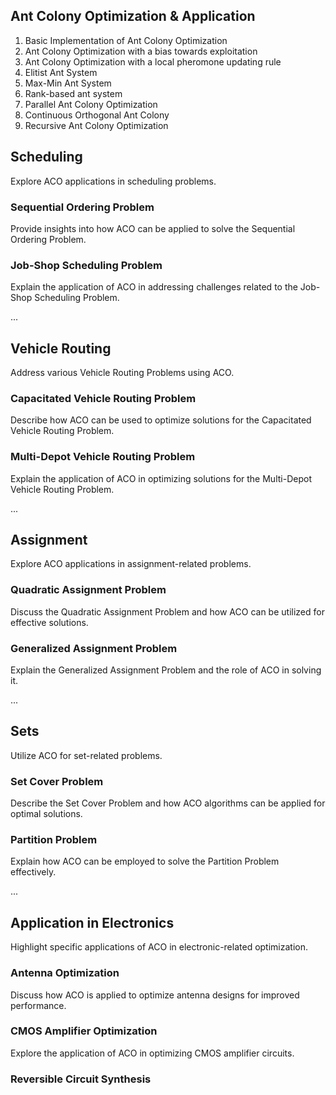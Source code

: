 ## Ant Colony Optimization & Application

1. Basic Implementation of Ant Colony Optimization
2. Ant Colony Optimization with a bias towards exploitation
3. Ant Colony Optimization with a local pheromone updating rule
4. Elitist Ant System
5. Max-Min Ant System
6. Rank-based ant system
7. Parallel Ant Colony Optimization
8. Continuous Orthogonal Ant Colony
9. Recursive Ant Colony Optimization


## Scheduling

Explore ACO applications in scheduling problems.

### Sequential Ordering Problem

Provide insights into how ACO can be applied to solve the Sequential Ordering Problem.

### Job-Shop Scheduling Problem

Explain the application of ACO in addressing challenges related to the Job-Shop Scheduling Problem.

...

## Vehicle Routing

Address various Vehicle Routing Problems using ACO.

### Capacitated Vehicle Routing Problem

Describe how ACO can be used to optimize solutions for the Capacitated Vehicle Routing Problem.

### Multi-Depot Vehicle Routing Problem

Explain the application of ACO in optimizing solutions for the Multi-Depot Vehicle Routing Problem.

...

## Assignment

Explore ACO applications in assignment-related problems.

### Quadratic Assignment Problem

Discuss the Quadratic Assignment Problem and how ACO can be utilized for effective solutions.

### Generalized Assignment Problem

Explain the Generalized Assignment Problem and the role of ACO in solving it.

...

## Sets

Utilize ACO for set-related problems.

### Set Cover Problem

Describe the Set Cover Problem and how ACO algorithms can be applied for optimal solutions.

### Partition Problem

Explain how ACO can be employed to solve the Partition Problem effectively.

...

## Application in Electronics

Highlight specific applications of ACO in electronic-related optimization.

### Antenna Optimization

Discuss how ACO is applied to optimize antenna designs for improved performance.

### CMOS Amplifier Optimization

Explore the application of ACO in optimizing CMOS amplifier circuits.

### Reversible Circuit Synthesis
